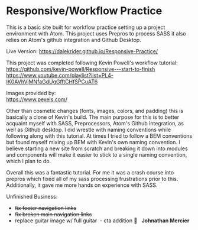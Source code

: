 # Responsive/Workflow Practice

This is a basic site built for workflow practice setting up a project environment with Atom. This project uses Prepros to process SASS it also relies on Atom's github integration and Github Desktop.

Live Version: https://dalekrider.github.io/Responsive-Practice/<br>

This project was completed following Kevin Powell's workflow tutorial:<br>
https://github.com/kevin-powell/Responsive---start-to-finish<br>
https://www.youtube.com/playlist?list=PL4-IK0AVhVjMNfaGdUgGfftCHfSPCuAT6<br>

Images provided by:<br>
https://www.pexels.com/

Other than cosmetic changes (fonts, images, colors, and padding) this is basically a clone of Kevin's build. The main purpose for this is to better acquaint myself with SASS, Preprocessors, Atom's Github integration, as well as Github desktop. I did wrestle with naming conventions while following along with this tutorial. At times I tried to follow a BEM conventions but found myself mixing up BEM with Kevin's own naming convention. I believe starting a new site from scratch and breaking it down into modules and components will make it easier to stick to a single naming convention, which I plan to do. 

Overall this was a fantastic tutorial. For me it was a crash course into prepros which fixed all of my sass processing frustrations prior to this. Additionally, it gave me more hands on experience with SASS. 

Unfinished Business:
  - <del>fix footer navigation links</del>
  - <del>fix broken main navigation links</del>
  - replace guitar image w/ full guitar
  - cta addition 🤔
  
<strong>Johnathan Mercier</strong>
  
 
